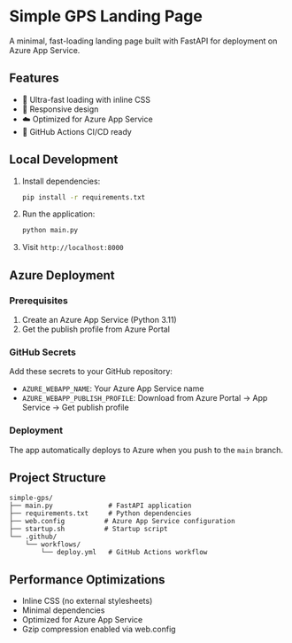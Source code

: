 # Simple GPS Landing Page

A minimal, fast-loading landing page built with FastAPI for deployment on Azure App Service.

## Features

- 🚀 Ultra-fast loading with inline CSS
- 📱 Responsive design
- ☁️ Optimized for Azure App Service
- 🔧 GitHub Actions CI/CD ready

## Local Development

1. Install dependencies:
   ```bash
   pip install -r requirements.txt
   ```

2. Run the application:
   ```bash
   python main.py
   ```

3. Visit `http://localhost:8000`

## Azure Deployment

### Prerequisites

1. Create an Azure App Service (Python 3.11)
2. Get the publish profile from Azure Portal

### GitHub Secrets

Add these secrets to your GitHub repository:

- `AZURE_WEBAPP_NAME`: Your Azure App Service name
- `AZURE_WEBAPP_PUBLISH_PROFILE`: Download from Azure Portal → App Service → Get publish profile

### Deployment

The app automatically deploys to Azure when you push to the `main` branch.

## Project Structure

```
simple-gps/
├── main.py              # FastAPI application
├── requirements.txt     # Python dependencies
├── web.config          # Azure App Service configuration
├── startup.sh          # Startup script
└── .github/
    └── workflows/
        └── deploy.yml   # GitHub Actions workflow
```

## Performance Optimizations

- Inline CSS (no external stylesheets)
- Minimal dependencies
- Optimized for Azure App Service
- Gzip compression enabled via web.config
